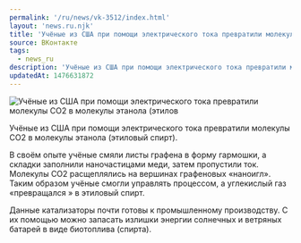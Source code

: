 ```yaml
---
permalink: '/ru/news/vk-3512/index.html'
layout: 'news.ru.njk'
title: 'Учёные из США при помощи электрического тока превратили молекулы CO2 в молекулы этанола'
source: ВКонтакте
tags:
  - news_ru
description: 'Учёные из США при помощи электрического тока превратили молекулы CO2 в молекулы этанола'
updatedAt: 1476631872
---
```

![Учёные из США при помощи электрического тока превратили молекулы CO2 в молекулы этанола (этилов](https://sun9-20.userapi.com/impf/c604529/v604529484/30b7f/SIAnpkDVulI.jpg?size=1100x1005&quality=96&proxy=1&sign=915eb2a35a4d73386bb733c491008abe&c_uniq_tag=fsgS-3iSWqzuzS65_GByeUaIh-2qdEzJcVdDrlOjHD4&type=album)

Учёные из США при помощи электрического тока превратили молекулы CO2 в молекулы этанола (этиловый спирт).

В своём опыте учёные смяли листы графена в форму гармошки, а складки заполнили наночастицами меди, затем пропустили ток. Молекулы CO2 расщеплялись на вершинах графеновых «наноигл». Таким образом учёные смогли управлять процессом, а углекислый газ «превращался » в этиловый спирт.

Данные катализаторы почти готовы к промышленному производству. С их помощью можно запасать излишки энергии солнечных и ветряных батарей в виде биотоплива (спирта).
